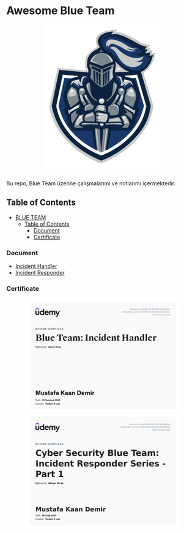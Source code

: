 <!-- markdownlint template -->
<!-- markdownlint-disable MD033 -->

# Awesome Blue Team

<p align="center">
    <img src="./assets/logo.png" width="300" alt="blue team logo">
</p>

Bu repo, Blue Team üzerine çalışmalarımı ve notlarımı içermektedir.

## Table of Contents

- [BLUE TEAM](#blue-team)
  - [Table of Contents](#table-of-contents)
    - [Document](#document)
    - [Certificate](#certificate)

### Document

- [Incident Handler](<documents/Incident Handler.md>)
- [Incident Responder](<documents/Incident Responder.md>)

### Certificate

<p align="center">
    <img src="./certificates/incident_handler_certificate.jpg" width="400" alt="Blue Team: Incident Handler Certificate">
    <img src="./certificates/incident_responder_certificate.jpg" width="400" alt="Cyber Security Blue Team: Incident Responder Series">
</p>
